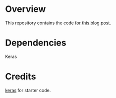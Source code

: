 # Overview
This repository contains the code [for this blog post.](https://aiaspirant.com/keras-callbacks/)

# Dependencies
Keras

# Credits
[keras](https://github.com/keras-team/keras/blob/master/examples/mnist_cnn.py) for starter code.
